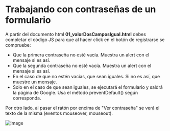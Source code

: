 # Trabajando con contraseñas de un formulario

A partir del documento html **01_valorDosCamposIgual.html** debes completar el código JS para que al hacer click en el botón de registrarse se compruebe:
- Que la primera contraseña no esté vacía. Muestra un alert con el mensaje si es así.
- Que la segunda contraseña no esté vacía. Muestra un alert con el mensaje si es así.
- En el caso de que no estén vacías, que sean iguales. Si no es así, que muestre un mensaje.
- Solo en el caso de que sean iguales, se ejecutará el formulario y saldrá la página de Google. Usa el método preventDefault() según corresponda.

Por otro lado, al pasar el ratón por encima de "Ver contraseña" se verá el texto de la misma (eventos mouseover, mouseout).

![image](https://github.com/profeMelola/LM-09-2023-24/assets/91023374/c13ded85-c162-4fb6-bc84-83d851f685b9)

